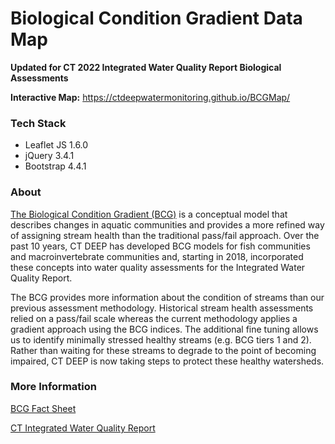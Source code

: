 # Biological Condition Gradient Data Map
**Updated for CT 2022 Integrated Water Quality Report Biological Assessments**


**Interactive Map:** https://ctdeepwatermonitoring.github.io/BCGMap/

### Tech Stack

- Leaflet JS 1.6.0
- jQuery 3.4.1
- Bootstrap 4.4.1

### About

[The Biological Condition Gradient (BCG)](https://esajournals.onlinelibrary.wiley.com/doi/abs/10.1890/1051-0761%282006%29016%5B1251%3ATBCGAD%5D2.0.CO%3B2) is a conceptual model that describes changes in aquatic communities and provides a more refined way of assigning stream health than the traditional pass/fail approach. Over the past 10 years, CT DEEP has developed BCG models for fish communities and macroinvertebrate communities and, starting in 2018, incorporated these concepts into water quality assessments for the Integrated Water Quality Report.

The BCG provides more information about the condition of streams than our previous assessment methodology. Historical stream health assessments relied on a pass/fail scale whereas the current methodology applies a gradient approach using the BCG indices. The additional fine tuning allows us to identify minimally stressed healthy streams (e.g. BCG tiers 1 and 2). Rather than waiting for these streams to degrade to the point of becoming impaired, CT DEEP is now taking steps to protect these healthy watersheds.

### More Information

[BCG Fact Sheet](https://www.epa.gov/sites/default/files/2021-03/documents/bcg-flyer-2021.pdf)

[CT Integrated Water Quality Report](https://portal.ct.gov/DEEP/Water/Water-Quality/Water-Quality-305b-Report-to-Congress)
